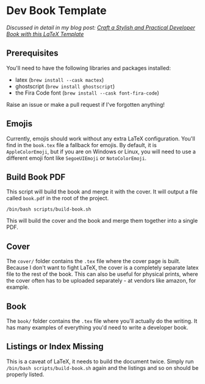 # Dev Book Template

_Discussed in detail in my blog post: [Craft a Stylish and Practical Developer Book with this LaTeX Template](https://chrisfrew.in/blog/craft-a-stylish-and-practical-developer-book-with-this-latex-template/)_

## Prerequisites

You'll need to have the following libraries and packages installed:

- latex (`brew install --cask mactex`)
- ghostscript (`brew install ghostscript`)
- the Fira Code font (`brew install --cask font-fira-code`)

Raise an issue or make a pull request if I've forgotten anything!

## Emojis

Currently, emojis should work without any extra LaTeX configuration. You'll find in the `book.tex` file a fallback for emojis. By default, it is `AppleColorEmoji`, but if you are on Windows or Linux, you will need to use a different emoji font like `SegoeUIEmoji` or `NotoColorEmoji`.

## Build Book PDF

This script will build the book and merge it with the cover. It will output a file called `book.pdf` in the root of the project.

```shell
/bin/bash scripts/build-book.sh
``` 

This will build the cover and the book and merge them together into a single PDF.

## Cover

The `cover/` folder contains the `.tex` file where the cover page is built. Because I don't want to fight LaTeX, the cover is a completely separate latex file to the rest of the book. This can also be useful for physical prints, where the cover often has to be uploaded separately - at vendors like amazon, for example.

## Book

The `book/` folder contains the `.tex` file where you'll actually do the writing. It has many examples of everything you'd need to write a developer book.


## Listings or Index Missing

This is a caveat of LaTeX, it needs to build the document twice. Simply run `/bin/bash scripts/build-book.sh` again and the listings and so on should be properly listed.